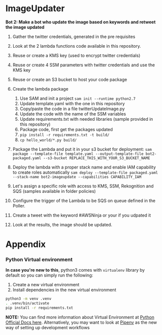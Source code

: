 # ImageUpdater

**Bot 2: Make a bot who update the image based on keywords and retweet the image updated**
1. Gather the twitter credentials, generated in the pre requisites
2. Look at the 2 lambda functions code available in this repository.
3. Reuse or create a KMS key (used to encrypt twitter credentials)
4. Reuse or create 4 SSM parameters with twitter credentials and use the KMS key
5. Reuse or create an S3 bucket to host your code package
6. Create the lambda package
    1. Use SAM and init a project
    ```sam init --runtime python2.7```
    2. Update template.yaml with the one in this repository
    3. Copy/paste the code in a file twitterUpdateImage.py
    4. Update the code with the name of the SSM variables
    5. Update requirements.txt with needed libraries (sample provided in this repository)
    6. Package code, first get the packages updated
    7. ```pip install -r requirements.txt -t build/```
    8. ```cp hello_world/*.py build/```
    
7. Package the Lambda and put it in your s3 bucket for deployment:
```sam package --template-file template.yaml --output-template-file bot2-packaged.yaml --s3-bucket REPLACE_THIS_WITH_YOUR_S3_BUCKET_NAME```
8. Deploy the lambda with a proper stack name and enable IAM capability to create roles automatically
```sam deploy --template-file packaged.yaml --stack-name bot2-imageupdate --capabilities CAPABILITY_IAM```
9. Let's assign a specific role with access to KMS, SSM, Rekognition and SQS (samples available in folder policies)
10. Configure the trigger of the Lambda to be SQS on queue defined in the Poller.
11. Create a tweet with the keyword #AWSNinja or your if you udpated it
12. Look at the results, the image should be updated.


# Appendix

### Python Virtual environment
**In case you're new to this**, python3 comes with `virtualenv` library by default so you can simply run the following:

1. Create a new virtual environment
2. Install dependencies in the new virtual environment

```bash
python3 -m venv .venv
. .venv/bin/activate
pip install -r requirements.txt
```


**NOTE:** You can find more information about Virtual Environment at [Python Official Docs here](https://docs.python.org/3/tutorial/venv.html). Alternatively, you may want to look at [Pipenv](https://github.com/pypa/pipenv) as the new way of setting up development workflows

